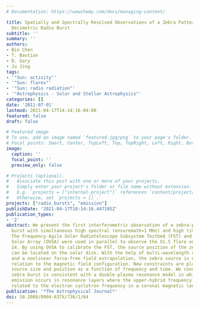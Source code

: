 ```yaml
---
# Documentation: https://wowchemy.com/docs/managing-content/

title: Spatially and Spectrally Resolved Observations of a Zebra Pattern in a Solar
  Decimetric Radio Burst
subtitle: ''
summary: ''
authors:
- Bin Chen
- T. Bastian
- D. Gary
- Ju Jing
tags:
- '"Sun: activity"'
- '"Sun: flares"'
- '"Sun: radio radiation"'
- '"Astrophysics - Solar and Stellar Astrophysics"'
categories: []
date: '2011-07-01'
lastmod: 2021-04-17T14:14:16-04:00
featured: false
draft: false

# Featured image
# To use, add an image named `featured.jpg/png` to your page's folder.
# Focal points: Smart, Center, TopLeft, Top, TopRight, Left, Right, BottomLeft, Bottom, BottomRight.
image:
  caption: ''
  focal_point: ''
  preview_only: false

# Projects (optional).
#   Associate this post with one or more of your projects.
#   Simply enter your project's folder or file name without extension.
#   E.g. `projects = ["internal-project"]` references `content/project/deep-learning/index.md`.
#   Otherwise, set `projects = []`.
projects: ["radio_bursts", "emission"]
publishDate: '2021-04-17T18:14:16.447105Z'
publication_types:
- '2'
abstract: We present the first interferometric observation of a zebra-pattern radio
  burst with simultaneous high spectral (ensuremath≈1 MHz) and high time (20 ms) resolution.
  The Frequency-Agile Solar Radiotelescope Subsystem Testbed (FST) and the Owens Valley
  Solar Array (OVSA) were used in parallel to observe the X1.5 flare on 2006 December
  14. By using OVSA to calibrate the FST, the source position of the zebra pattern
  can be located on the solar disk. With the help of multi-wavelength observations
  and a nonlinear force-free field extrapolation, the zebra source is explored in
  relation to the magnetic field configuration. New constraints are placed on the
  source size and position as a function of frequency and time. We conclude that the
  zebra burst is consistent with a double-plasma resonance model in which the radio
  emission occurs in resonance layers where the upper-hybrid frequency is harmonically
  related to the electron cyclotron frequency in a coronal magnetic loop.
publication: '*The Astrophysical Journal*'
doi: 10.1088/0004-637X/736/1/64
---
```

